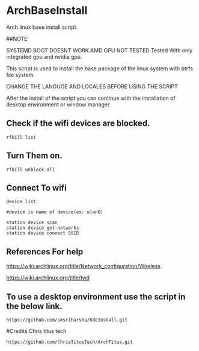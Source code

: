 # ArchBaseInstall
 Arch linux base install script.
  
  ##NOTE: 
  
  SYSTEMD BOOT DOESNT WORK.AMD GPU NOT TESTED
  Tested With only integrated gpu and nvidia gpu.

 This script is used to install the base package of the linux system with btrfs file system.
 
 CHANGE THE LANGUGE AND LOCALES BEFORE USING THE SCRIPT
 
 After the install of the script you can continue with the installation of desktop environment or window manager.
 


## Check if the wifi devices are blocked.
```
rfkill list
```
## Turn Them on.
```
rfkill unblock all
```

## Connect To wifi
```
device list

#device is name of device(ex: wlan0)

station device scan
station device get-networks
station device connect SSID
```
## References For help
https://wiki.archlinux.org/title/Network_configuration/Wireless

https://wiki.archlinux.org/title/Iwd

## To use a desktop environment use the script in the below link.
```
https://github.com/smsriharsha/KdeInstall.git
```

 #Credits
 Chris titus tech
 ```
 https://github.com/ChrisTitusTech/ArchTitus.git
 ```
